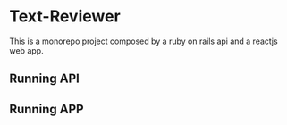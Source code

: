 # Text-Reviewer

This is a monorepo project composed by a ruby on rails api and a reactjs web app.

## Running API

## Running APP
